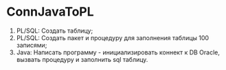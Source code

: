 # ConnJavaToPL
1. PL/SQL: Создать таблицу;
2. PL/SQL: Создать пакет и процедуру для заполнения таблицы 100 записями;
3. Java: Написать программу - инициализировать коннект к DB Oracle, 
вызвать процедуру и заполнить sql таблицу.
